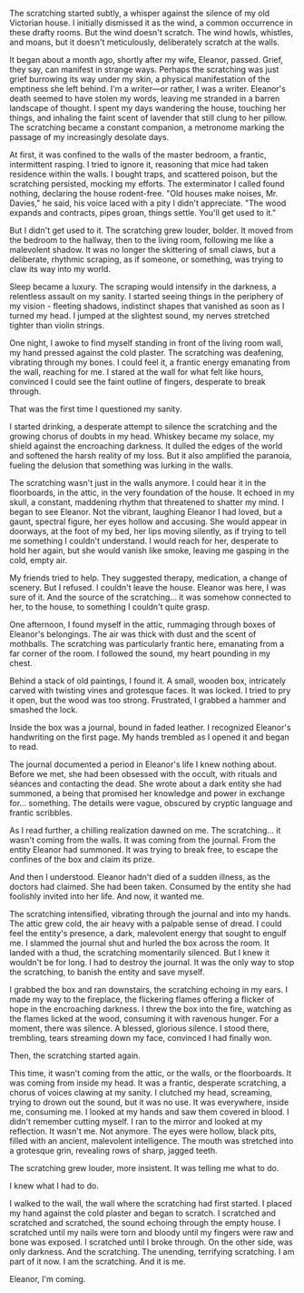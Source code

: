 The scratching started subtly, a whisper against the silence of my old Victorian house. I initially dismissed it as the wind, a common occurrence in these drafty rooms. But the wind doesn't scratch. The wind howls, whistles, and moans, but it doesn't meticulously, deliberately scratch at the walls.

It began about a month ago, shortly after my wife, Eleanor, passed. Grief, they say, can manifest in strange ways. Perhaps the scratching was just grief burrowing its way under my skin, a physical manifestation of the emptiness she left behind.
I'm a writer—or rather, I was a writer. Eleanor's death seemed to have stolen my words, leaving me stranded in a barren landscape of thought. I spent my days wandering the house, touching her things, and inhaling the faint scent of lavender that still clung to her pillow. The scratching became a constant companion, a metronome marking the passage of my increasingly desolate days.

At first, it was confined to the walls of the master bedroom, a frantic, intermittent rasping. I tried to ignore it, reasoning that mice had taken residence within the walls. I bought traps, and scattered poison, but the scratching persisted, mocking my efforts. The exterminator I called found nothing, declaring the house rodent-free.
"Old houses make noises, Mr. Davies," he said, his voice laced with a pity I didn't appreciate. "The wood expands and contracts, pipes groan, things settle. You'll get used to it."

But I didn't get used to it. The scratching grew louder, bolder. It moved from the bedroom to the hallway, then to the living room, following me like a malevolent shadow. It was no longer the skittering of small claws, but a deliberate, rhythmic scraping, as if someone, or something, was trying to claw its way into my world.

Sleep became a luxury. The scraping would intensify in the darkness, a relentless assault on my sanity. I started seeing things in the periphery of my vision - fleeting shadows, indistinct shapes that vanished as soon as I turned my head. I jumped at the slightest sound, my nerves stretched tighter than violin strings.

One night, I awoke to find myself standing in front of the living room wall, my hand pressed against the cold plaster. The scratching was deafening, vibrating through my bones. I could feel it, a frantic energy emanating from the wall, reaching for me. I stared at the wall for what felt like hours, convinced I could see the faint outline of fingers, desperate to break through.

That was the first time I questioned my sanity.

I started drinking, a desperate attempt to silence the scratching and the growing chorus of doubts in my head. Whiskey became my solace, my shield against the encroaching darkness. It dulled the edges of the world and softened the harsh reality of my loss. But it also amplified the paranoia, fueling the delusion that something was lurking in the walls.

The scratching wasn't just in the walls anymore. I could hear it in the floorboards, in the attic, in the very foundation of the house. It echoed in my skull, a constant, maddening rhythm that threatened to shatter my mind.
I began to see Eleanor. Not the vibrant, laughing Eleanor I had loved, but a gaunt, spectral figure, her eyes hollow and accusing. She would appear in doorways, at the foot of my bed, her lips moving silently, as if trying to tell me something I couldn't understand. I would reach for her, desperate to hold her again, but she would vanish like smoke, leaving me gasping in the cold, empty air.

My friends tried to help. They suggested therapy, medication, a change of scenery. But I refused. I couldn't leave the house. Eleanor was here, I was sure of it. And the source of the scratching... it was somehow connected to her, to the house, to something I couldn't quite grasp.

One afternoon, I found myself in the attic, rummaging through boxes of Eleanor's belongings. The air was thick with dust and the scent of mothballs. The scratching was particularly frantic here, emanating from a far corner of the room. I followed the sound, my heart pounding in my chest.

Behind a stack of old paintings, I found it. A small, wooden box, intricately carved with twisting vines and grotesque faces. It was locked. I tried to pry it open, but the wood was too strong. Frustrated, I grabbed a hammer and smashed the lock.

Inside the box was a journal, bound in faded leather. I recognized Eleanor's handwriting on the first page. My hands trembled as I opened it and began to read.

The journal documented a period in Eleanor's life I knew nothing about. Before we met, she had been obsessed with the occult, with rituals and séances and contacting the dead. She wrote about a dark entity she had summoned, a being that promised her knowledge and power in exchange for… something. The details were vague, obscured by cryptic language and frantic scribbles.

As I read further, a chilling realization dawned on me. The scratching… it wasn't coming from the walls. It was coming from the journal. From the entity Eleanor had summoned. It was trying to break free, to escape the confines of the box and claim its prize.

And then I understood. Eleanor hadn't died of a sudden illness, as the doctors had claimed. She had been taken. Consumed by the entity she had foolishly invited into her life. And now, it wanted me.

The scratching intensified, vibrating through the journal and into my hands. The attic grew cold, the air heavy with a palpable sense of dread. I could feel the entity's presence, a dark, malevolent energy that sought to engulf me. I slammed the journal shut and hurled the box across the room. It landed with a thud, the scratching momentarily silenced. But I knew it wouldn't be for long. I had to destroy the journal. It was the only way to stop the scratching, to banish the entity and save myself.

I grabbed the box and ran downstairs, the scratching echoing in my ears. I made my way to the fireplace, the flickering flames offering a flicker of hope in the encroaching darkness. I threw the box into the fire, watching as the flames licked at the wood, consuming it with ravenous hunger. For a moment, there was silence. A blessed, glorious silence. I stood there, trembling, tears streaming down my face, convinced I had finally won.

Then, the scratching started again.

This time, it wasn't coming from the attic, or the walls, or the floorboards.
It was coming from inside my head.
It was a frantic, desperate scratching, a chorus of voices clawing at my sanity. I clutched my head, screaming, trying to drown out the sound, but it was no use. It was everywhere, inside me, consuming me.
I looked at my hands and saw them covered in blood. I didn't remember cutting myself.
I ran to the mirror and looked at my reflection. It wasn't me. Not anymore. The eyes were hollow, black pits, filled with an ancient, malevolent intelligence. The mouth was stretched into a grotesque grin, revealing rows of sharp, jagged teeth.

The scratching grew louder, more insistent. It was telling me what to do.

I knew what I had to do.

I walked to the wall, the wall where the scratching had first started. I placed my hand against the cold plaster and began to scratch. I scratched and scratched and scratched, the sound echoing through the empty house. I scratched until my nails were torn and bloody until my fingers were raw and bone was exposed. I scratched until I broke through.
On the other side, was only darkness. And the scratching. The unending, terrifying scratching. I am part of it now. I am the scratching. And it is me.

Eleanor, I'm coming.